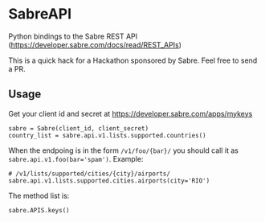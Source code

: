 # SabreAPI

Python bindings to the Sabre REST API (https://developer.sabre.com/docs/read/REST_APIs)

This is a quick hack for a Hackathon sponsored by Sabre. Feel free to send a PR.

## Usage

Get your client id and secret at https://developer.sabre.com/apps/mykeys

    sabre = Sabre(client_id, client_secret)
    country_list = sabre.api.v1.lists.supported.countries()
    
When the endpoing is in the form `/v1/foo/{bar}/` you should call it as `sabre.api.v1.foo(bar='spam')`. Example:

    # /v1/lists/supported/cities/{city}/airports/
    sabre.api.v1.lists.supported.cities.airports(city='RIO')
    
The method list is:

    sabre.APIS.keys()

